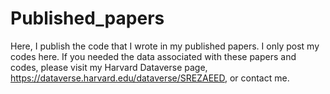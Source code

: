 # Published_papers
Here, I publish the code that I wrote in my published papers.
I only post my codes here. If you needed the data associated with these papers and codes, please visit my Harvard Dataverse page, https://dataverse.harvard.edu/dataverse/SREZAEED, or contact me. 

